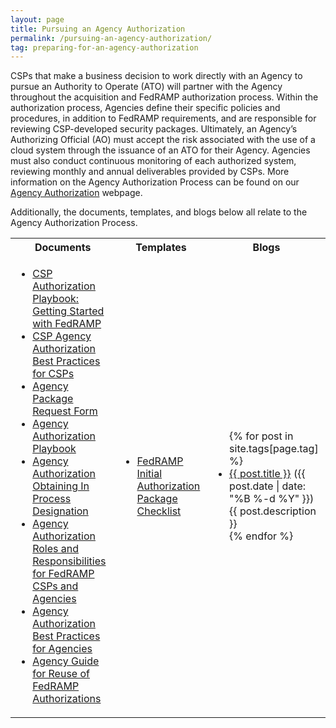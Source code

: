 ```yaml
---
layout: page
title: Pursuing an Agency Authorization
permalink: /pursuing-an-agency-authorization/
tag: preparing-for-an-agency-authorization
---
```

<p>CSPs that make a business decision to work directly with an Agency to pursue an Authority to Operate (ATO) will partner with the Agency throughout the acquisition and FedRAMP authorization process. Within the authorization process, Agencies define their specific policies and procedures, in addition to FedRAMP requirements, and are responsible for reviewing CSP-developed security packages. Ultimately, an Agency’s Authorizing Official (AO) must accept the risk associated with the use of a cloud system through the issuance of an ATO for their Agency. Agencies must also conduct continuous monitoring of each authorized system, reviewing monthly and annual deliverables provided by CSPs. More information on  the Agency Authorization Process can be found on our <a href="agency-authorization">Agency Authorization</a> webpage.</p>
<p>Additionally, the documents, templates, and blogs below all relate to the Agency Authorization Process. </p>
<table>
<tr>
<th>Documents</th>
<th>Templates</th>
<th>Blogs</th>
</tr>
<td>
<ul>
<li><a href="{{site.baseurl}}/assets/resources/documents/CSP_Authorization_Playbook_Getting_Started_with_FedRAMP.pdf">CSP Authorization Playbook: Getting Started with FedRAMP</a></li>
<li><a href="{{site.baseurl}}/assets/resources/documents/CSP_Agency_Authorization_Best_Practices_for_CSPs.pdf">CSP Agency Authorization Best Practices for CSPs </a></li>
<li><a href="{{site.baseurl}}/assets/resources/documents/Agency_Package_Request_Form.pdf">Agency Package Request Form</a></li>
<li><a href="{{site.baseurl}}/assets/resources/documents/Agency_Authorization_Playbook.pdf">Agency Authorization Playbook</a></li>
<li><a href="{{site.baseurl}}/assets/resources/documents/Agency_Authorization_Obtaining_In_Process_Designation.pdf">Agency Authorization Obtaining In Process Designation</a></li>
<li><a href="{{site.baseurl}}/assets/resources/documents/Agency_Authorization_Roles_and_Responsibilities_for_FedRAMP_CSPs_and_Agencies.pdf">Agency Authorization Roles and Responsibilities for FedRAMP CSPs and Agencies</a></li>
<li><a href="{{site.baseurl}}/assets/resources/documents/Agency_Authorization_Best_Practices_for_Agencies.pdf">Agency Authorization Best Practices for Agencies</a></li>
<li><a href="{{site.baseurl}}/assets/resources/documents/Agency_Guide_for_Reuse_of_FedRAMP_Authorizations.pdf">Agency Guide for Reuse of FedRAMP Authorizations</a></li>
</ul>
</td>
<td>
<ul>
<li><a href="{{site.baseurl}}/assets/resources/templates/FedRAMP-Initial-Authorization-Package-Checklist.xls">FedRAMP Initial Authorization Package Checklist</a></li>
</ul>
</td>
<td>
<ul>
{% for post in site.tags[page.tag] %}
  <li><a href="{{ post.url }}">{{ post.title }}</a> ({{ post.date | date: "%B %-d %Y" }})<br>
    {{ post.description }}
  </li>
{% endfor %}
</ul>
</td>
